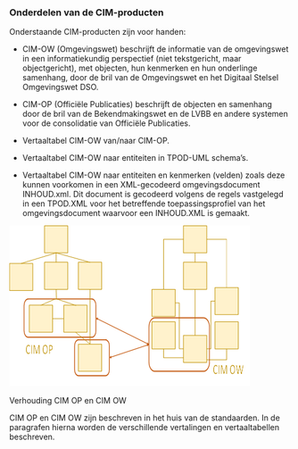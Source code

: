 ### Onderdelen van de CIM-producten

Onderstaande CIM-producten zijn voor handen:

-   CIM-OW (Omgevingswet) beschrijft de informatie van de omgevingswet in een
    informatiekundig perspectief (niet tekstgericht, maar objectgericht), met
    objecten, hun kenmerken en hun onderlinge samenhang, door de bril van de
    Omgevingswet en het Digitaal Stelsel Omgevingswet DSO.

-   CIM-OP (Officiële Publicaties) beschrijft de objecten en samenhang door de
    bril van de Bekendmakingswet en de LVBB en andere systemen voor de
    consolidatie van Officiële Publicaties.

-   Vertaaltabel CIM-OW van/naar CIM-OP.

-   Vertaaltabel CIM-OW naar entiteiten in TPOD-UML schema’s.

-   Vertaaltabel CIM-OW naar entiteiten en kenmerken (velden) zoals deze kunnen
    voorkomen in een XML-gecodeerd omgevingsdocument INHOUD.xml. Dit document is
    gecodeerd volgens de regels vastgelegd in een TPOD.XML voor het betreffende
    toepassingsprofiel van het omgevingsdocument waarvoor een INHOUD.XML is
    gemaakt.

![](media/9fc25c6029166cc35068f3a2f10361a7.png)

Verhouding CIM OP en CIM OW

CIM OP en CIM OW zijn beschreven in het huis van de standaarden. In de
paragrafen hierna worden de verschillende vertalingen en vertaaltabellen
beschreven.
